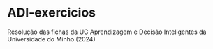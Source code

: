 # ADI-exercicios
 Resolução das fichas da UC Aprendizagem e Decisão Inteligentes da Universidade do Minho (2024)

